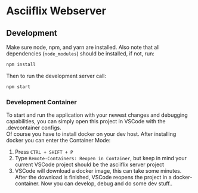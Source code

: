 # Asciiflix Webserver

## Development

Make sure node, npm, and yarn are installed.
Also note that all dependencies (``node_modules``) should be installed, if not, run:
```bash
npm install
```

Then to run the development server call:

```bash
npm start
```

### Development Container

To start and run the application with your newest changes and debugging capabilities, you can simply open this project in VSCode with the .devcontainer configs. <br>
Of course you have to install docker on your dev host. After installing docker you can enter the Container Mode:

1. Press `CTRL + SHIFT + P`
2. Type `Remote-Containers: Reopen in Container`, but keep in mind your current VSCode project should be the asciiflix server project
3. VSCode will download a docker image, this can take some minutes. After the download is finished, VSCode reopens the project in a docker-container. Now you can develop, debug and do some dev stuff..
